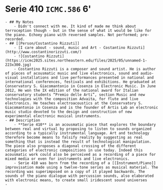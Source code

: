 # Serie 410 `ICMC.586` 6'
	- ## My Notes
		- Didn't connect with me. It kind of made me think about terroception though - but in the sense of what it would be like for the piano. Echoey piano with reversed samples. Not performed; pre-recorded.
	- ## [[Person/Costantino Rizzuti]]
		- [I care about - sound, music and Art - Costantino Rizzuti](http://www.costantinorizzuti.com/)
		- ![Costantino Rizzuti](https://icmc2025.sites.northeastern.edu/files/2025/05/unnamed-1-223x300.jpg)
		- Costantino Rizzuti is a composer and sound artist. He is author of pieces of acousmatic music and live electronics, sound and audio-visual installations and live performances presented in national and international conferences, festivals and exhibitions. He graduated at Conservatory S. Giacomantonio in Cosenza in Electronic Music. In June 2012, He won the IX edition of the national award for Italian conservatory students “Premio delle Arti”, section Music and new technologies with the composition Advaita, for flute and live electronics. He teaches electroacoustics at the Conservatory S. Giacomantonio in Cosenza and is the founder of Artis Lab an electronic music studio devoted to the design and construction of new experimental electronic musical instruments.
	- ## Description
		- **Serie 410** is an acousmatic piece that explores the boundary between real and virtual by proposing to listen to sounds organized according to a typically instrumental language. Art and technology therefore become means to falsify reality by suggesting as real something that is instead the result of technological manipulation. The piece also proposes a diagonal crossing of the different categories of electronic compositions in use today. Indeed this acousmatic work could also be perceived as a recording of a piece for mixed media or even for instruments and live electronics.
		- Serie 410 was born from the recording of a [[Instrument/Piano]] improvisation made using a twelve-tone series as musical material. The recording was superimposed on a copy of it played backwards. The sounds of the piano dialogue with percussion sounds, also elaborated with electronic means, to create small iridescent sound universes
	-